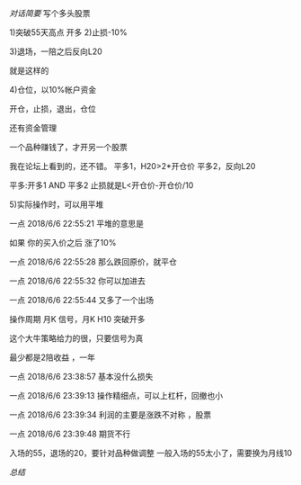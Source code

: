﻿
*对话简要*
写个多头股票 

1)突破55天高点
  开多
2)止损-10%

3)退场，一陪之后反向L20

就是这样的

4)仓位，以10%帐户资金

开仓，止损，退出，仓位

还有资金管理

一个品种赚钱了，才开另一个股票 

我在论坛上看到的，还不错。
平多1，H20>2*开仓价
平多2，反向L20

平多:开多1 AND 平多2
止损就是L<开仓价-开仓价/10


5)实际操作时，可以用平堆

一点 2018/6/6 22:55:21
平堆的意思是

如果 你的买入价之后 涨了10%

一点 2018/6/6 22:55:28
那么跌回原价，就平仓

一点 2018/6/6 22:55:32
你可以加进去

一点 2018/6/6 22:55:44
又多了一个出场


操作周期 月K
信号，月K H10 突破开多



这个大牛策略给力的很，只要信号为真

最少都是2陪收益 ，一年

一点 2018/6/6 23:38:57
基本没什么损失

一点 2018/6/6 23:39:13
操作精细点，可以上杠杆，回撤也小

一点 2018/6/6 23:39:34
利润的主要是涨跌不对称 ，股票

一点 2018/6/6 23:39:48
期货不行

入场的55，退场的20，要针对品种做调整
一般入场的55太小了，需要换为月线10


*总结*
